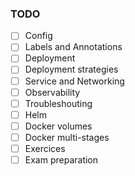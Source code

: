 ### TODO

- [ ] Config  
- [ ] Labels and Annotations
- [ ] Deployment
- [ ] Deployment strategies 
- [ ] Service and Networking
- [ ] Observability
- [ ] Troubleshouting
- [ ] Helm
- [ ] Docker volumes
- [ ] Docker multi-stages
- [ ] Exercices 
- [ ] Exam preparation 
